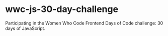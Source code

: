 # wwc-js-30-day-challenge
Participating in the Women Who Code Frontend Days of Code challenge: 30 days of JavaScript. 
